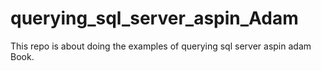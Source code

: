 # querying_sql_server_aspin_Adam
This repo is about doing the examples of querying sql server aspin adam Book.
